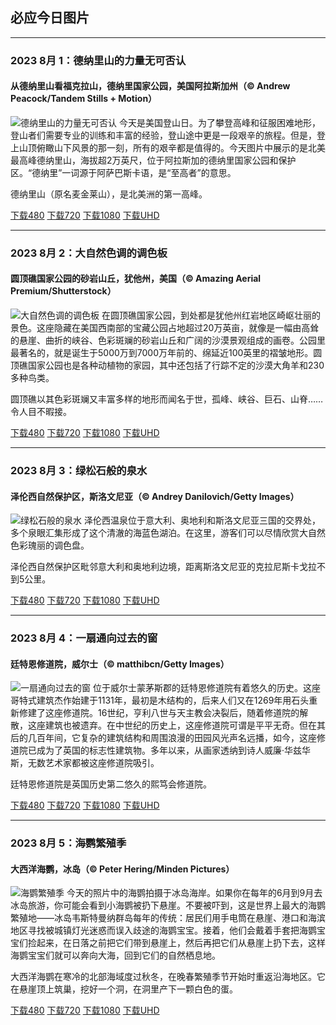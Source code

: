 ## 必应今日图片

---
### 2023 8月 1：德纳里山的力量无可否认
#### 从德纳里山看福克拉山，德纳里国家公园，美国阿拉斯加州（© Andrew Peacock/Tandem Stills + Motion）
![德纳里山的力量无可否认](https://cn.bing.com/th?id=OHR.DenaliClimber_ZH-CN7548168932_800x480.jpg&rf=LaDigue_800x480.jpg "德纳里山的力量无可否认")
今天是美国登山日。为了攀登高峰和征服困难地形，登山者们需要专业的训练和丰富的经验，登山途中更是一段艰辛的旅程。但是，登上山顶俯瞰山下风景的那一刻，所有的艰辛都是值得的。今天图片中展示的是北美最高峰德纳里山，海拔超2万英尺，位于阿拉斯加的德纳里国家公园和保护区。“德纳里”一词源于阿萨巴斯卡语，是“至高者”的意思。

德纳里山（原名麦金莱山），是北美洲的第一高峰。

[下载480](https://cn.bing.com/th?id=OHR.DenaliClimber_ZH-CN7548168932_800x480.jpg&rf=LaDigue_800x480.jpg "从德纳里山看福克拉山，德纳里国家公园，美国阿拉斯加州")
[下载720](https://cn.bing.com/th?id=OHR.DenaliClimber_ZH-CN7548168932_1024x768.jpg&rf=LaDigue_1024x768.jpg "从德纳里山看福克拉山，德纳里国家公园，美国阿拉斯加州")
[下载1080](https://cn.bing.com/th?id=OHR.DenaliClimber_ZH-CN7548168932_1920x1080.jpg&rf=LaDigue_1920x1080.jpg "从德纳里山看福克拉山，德纳里国家公园，美国阿拉斯加州")
[下载UHD](https://cn.bing.com/th?id=OHR.DenaliClimber_ZH-CN7548168932_UHD.jpg&rf=LaDigue_UHD.jpg "从德纳里山看福克拉山，德纳里国家公园，美国阿拉斯加州")


---
### 2023 8月 2：大自然色调的调色板
#### 圆顶礁国家公园的砂岩山丘，犹他州，美国（© Amazing Aerial Premium/Shutterstock）
![大自然色调的调色板](https://cn.bing.com/th?id=OHR.CapitolButte_ZH-CN7707972988_800x480.jpg&rf=LaDigue_800x480.jpg "大自然色调的调色板")
在圆顶礁国家公园，到处都是犹他州红岩地区崎岖壮丽的景色。这座隐藏在美国西南部的宝藏公园占地超过20万英亩，就像是一幅由高耸的悬崖、曲折的峡谷、色彩斑斓的砂岩山丘和广阔的沙漠景观组成的画卷。公园里最著名的，就是诞生于5000万到7000万年前的、绵延近100英里的褶皱地形。圆顶礁国家公园也是各种动植物的家园，其中还包括了行踪不定的沙漠大角羊和230多种鸟类。

圆顶礁以其色彩斑斓又丰富多样的地形而闻名于世，孤峰、峡谷、巨石、山脊……令人目不暇接。

[下载480](https://cn.bing.com/th?id=OHR.CapitolButte_ZH-CN7707972988_800x480.jpg&rf=LaDigue_800x480.jpg "圆顶礁国家公园的砂岩山丘，犹他州，美国")
[下载720](https://cn.bing.com/th?id=OHR.CapitolButte_ZH-CN7707972988_1024x768.jpg&rf=LaDigue_1024x768.jpg "圆顶礁国家公园的砂岩山丘，犹他州，美国")
[下载1080](https://cn.bing.com/th?id=OHR.CapitolButte_ZH-CN7707972988_1920x1080.jpg&rf=LaDigue_1920x1080.jpg "圆顶礁国家公园的砂岩山丘，犹他州，美国")
[下载UHD](https://cn.bing.com/th?id=OHR.CapitolButte_ZH-CN7707972988_UHD.jpg&rf=LaDigue_UHD.jpg "圆顶礁国家公园的砂岩山丘，犹他州，美国")


---
### 2023 8月 3：绿松石般的泉水
#### 泽伦西自然保护区，斯洛文尼亚（© Andrey Danilovich/Getty Images）
![绿松石般的泉水](https://cn.bing.com/th?id=OHR.ZelenciSprings_ZH-CN8022746409_800x480.jpg&rf=LaDigue_800x480.jpg "绿松石般的泉水")
泽伦西温泉位于意大利、奥地利和斯洛文尼亚三国的交界处，多个泉眼汇集形成了这个清澈的海蓝色湖泊。在这里，游客们可以尽情欣赏大自然色彩瑰丽的调色盘。

泽伦西自然保护区毗邻意大利和奥地利边境，距离斯洛文尼亚的克拉尼斯卡戈拉不到5公里。

[下载480](https://cn.bing.com/th?id=OHR.ZelenciSprings_ZH-CN8022746409_800x480.jpg&rf=LaDigue_800x480.jpg "泽伦西自然保护区，斯洛文尼亚")
[下载720](https://cn.bing.com/th?id=OHR.ZelenciSprings_ZH-CN8022746409_1024x768.jpg&rf=LaDigue_1024x768.jpg "泽伦西自然保护区，斯洛文尼亚")
[下载1080](https://cn.bing.com/th?id=OHR.ZelenciSprings_ZH-CN8022746409_1920x1080.jpg&rf=LaDigue_1920x1080.jpg "泽伦西自然保护区，斯洛文尼亚")
[下载UHD](https://cn.bing.com/th?id=OHR.ZelenciSprings_ZH-CN8022746409_UHD.jpg&rf=LaDigue_UHD.jpg "泽伦西自然保护区，斯洛文尼亚")


---
### 2023 8月 4：一扇通向过去的窗
#### 廷特恩修道院，威尔士（© matthibcn/Getty Images）
![一扇通向过去的窗](https://cn.bing.com/th?id=OHR.GothicRuins_ZH-CN8317467997_800x480.jpg&rf=LaDigue_800x480.jpg "一扇通向过去的窗")
位于威尔士蒙茅斯郡的廷特恩修道院有着悠久的历史。这座哥特式建筑杰作始建于1131年，最初是木结构的，后来人们又在1269年用石头重新修建了这座修道院。16世纪，亨利八世与天主教会决裂后，随着修道院的解散，这座建筑也被遗弃。在中世纪的历史上，这座修道院可谓是平平无奇。但在其后的几百年间，它复杂的建筑结构和周围浪漫的田园风光声名远播，如今，这座修道院已成为了英国的标志性建筑物。多年以来，从画家透纳到诗人威廉·华兹华斯，无数艺术家都被这座修道院吸引。

廷特恩修道院是英国历史第二悠久的熙笃会修道院。

[下载480](https://cn.bing.com/th?id=OHR.GothicRuins_ZH-CN8317467997_800x480.jpg&rf=LaDigue_800x480.jpg "廷特恩修道院，威尔士")
[下载720](https://cn.bing.com/th?id=OHR.GothicRuins_ZH-CN8317467997_1024x768.jpg&rf=LaDigue_1024x768.jpg "廷特恩修道院，威尔士")
[下载1080](https://cn.bing.com/th?id=OHR.GothicRuins_ZH-CN8317467997_1920x1080.jpg&rf=LaDigue_1920x1080.jpg "廷特恩修道院，威尔士")
[下载UHD](https://cn.bing.com/th?id=OHR.GothicRuins_ZH-CN8317467997_UHD.jpg&rf=LaDigue_UHD.jpg "廷特恩修道院，威尔士")


---
### 2023 8月 5：海鹦繁殖季
#### 大西洋海鹦，冰岛（© Peter Hering/Minden Pictures）
![海鹦繁殖季](https://cn.bing.com/th?id=OHR.AtlanticPuffin_ZH-CN8523220989_800x480.jpg&rf=LaDigue_800x480.jpg "海鹦繁殖季")
今天的照片中的海鹦拍摄于冰岛海岸。如果你在每年的6月到9月去冰岛旅游，你可能会看到小海鹦被扔下悬崖。不要被吓到，这是世界上最大的海鹦繁殖地——冰岛韦斯特曼纳群岛每年的传统：居民们用手电筒在悬崖、港口和海滨地区寻找被城镇灯光迷惑而误入歧途的海鹦宝宝。接着，他们会戴着手套把海鹦宝宝们捡起来，在日落之前把它们带到悬崖上，然后再把它们从悬崖上扔下去，这样海鹦宝宝们就可以奔向大海，回到它们的自然栖息地。

大西洋海鹦在寒冷的北部海域度过秋冬，在晚春繁殖季节开始时重返沿海地区。它在悬崖顶上筑巢，挖好一个洞，在洞里产下一颗白色的蛋。

[下载480](https://cn.bing.com/th?id=OHR.AtlanticPuffin_ZH-CN8523220989_800x480.jpg&rf=LaDigue_800x480.jpg "大西洋海鹦，冰岛")
[下载720](https://cn.bing.com/th?id=OHR.AtlanticPuffin_ZH-CN8523220989_1024x768.jpg&rf=LaDigue_1024x768.jpg "大西洋海鹦，冰岛")
[下载1080](https://cn.bing.com/th?id=OHR.AtlanticPuffin_ZH-CN8523220989_1920x1080.jpg&rf=LaDigue_1920x1080.jpg "大西洋海鹦，冰岛")
[下载UHD](https://cn.bing.com/th?id=OHR.AtlanticPuffin_ZH-CN8523220989_UHD.jpg&rf=LaDigue_UHD.jpg "大西洋海鹦，冰岛")
